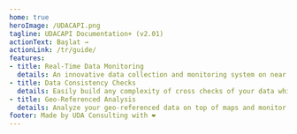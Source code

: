 ```yaml
---
home: true
heroImage: /UDACAPI.png
tagline: UDACAPI Documentation+ (v2.01)
actionText: Başlat →
actionLink: /tr/guide/
features:
- title: Real-Time Data Monitoring
  details: An innovative data collection and monitoring system on near to real time for all you surveys.
- title: Data Consistency Checks
  details: Easily build any complexity of cross checks of your data while collecting surveys and control of your data.
- title: Geo-Referenced Analysis
  details: Analyze your geo-referenced data on top of maps and monitor indicators powered with statistical analysis.
footer: Made by UDA Consulting with ❤️
---
```

